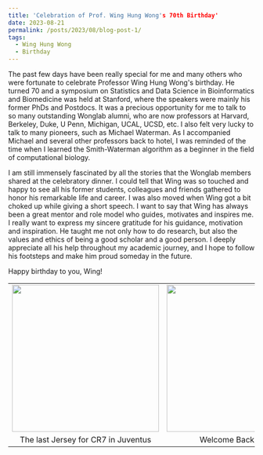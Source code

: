 ```yaml
---
title: 'Celebration of Prof. Wing Hung Wong's 70th Birthday'
date: 2023-08-21
permalink: /posts/2023/08/blog-post-1/
tags:
  - Wing Hung Wong
  - Birthday
---
```


The past few days have been really special for me and many others who were fortunate to celebrate Professor Wing Hung Wong's birthday. He turned 70 and a symposium on Statistics and Data Science in Bioinformatics and Biomedicine was held at Stanford, where the speakers were mainly his former PhDs and Postdocs. It was a precious opportunity for me to talk to so many outstanding Wonglab alumni, who are now professors at Harvard, Berkeley, Duke, U Penn, Michigan, UCAL, UCSD, etc. I also felt very lucky to talk to many pioneers, such as Michael Waterman. As I accompanied Michael and several other professors back to hotel, I was reminded of the time when I learned the Smith-Waterman algorithm as a beginner in the field of computational biology.

I am still immensely fascinated by all the stories that the Wonglab members shared at the celebratory dinner. I could tell that Wing was so touched and happy to see all his former students, colleagues and friends gathered to honor his remarkable life and career. I was also moved when Wing got a bit choked up while giving a short speech. I want to say that Wing has always been a great mentor and role model who guides, motivates and inspires me. I really want to express my sincere gratitude for his guidance, motivation and inspiration. He taught me not only how to do research, but also the values and ethics of being a good scholar and a good person. I deeply appreciate all his help throughout my academic journey, and I hope to follow his footsteps and make him proud someday in the future.

Happy birthday to you, Wing!



<table height="100%" border="0" cellspacing="0" cellpadding="0">
  <tr>
    <td align="center"><img src="http://liu-q16.github.io/files/IMG_7224.jpg"  height="300" /></td>
    <td align="center"><img src="http://liu-q16.github.io/files/cr7.jpeg"  height="300" /> </td>
  </tr>
  <tr>
    <td align="center">The last Jersey for CR7 in Juventus</td>
    <td align="center">Welcome Back Home!</td>
  </tr>
</table>



